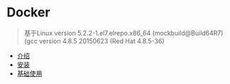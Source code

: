 # Docker
> 基于Linux version 5.2.2-1.el7.elrepo.x86_64 (mockbuild@Build64R7) (gcc version 4.8.5 20150623 (Red Hat 4.8.5-36)
- [介绍](介绍.md)
- [安装](安装.md)
- [基础使用](基础使用.md)
